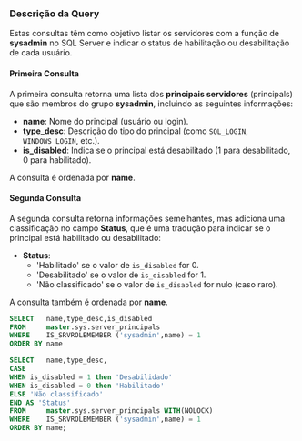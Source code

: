 
### Descrição da Query

Estas consultas têm como objetivo listar os servidores com a função de **sysadmin** no SQL Server e indicar o status de habilitação ou desabilitação de cada usuário.

#### Primeira Consulta
A primeira consulta retorna uma lista dos **principais servidores** (principals) que são membros do grupo **sysadmin**, incluindo as seguintes informações:
- **name**: Nome do principal (usuário ou login).
- **type_desc**: Descrição do tipo do principal (como `SQL_LOGIN`, `WINDOWS_LOGIN`, etc.).
- **is_disabled**: Indica se o principal está desabilitado (1 para desabilitado, 0 para habilitado).

A consulta é ordenada por **name**.

#### Segunda Consulta
A segunda consulta retorna informações semelhantes, mas adiciona uma classificação no campo **Status**, que é uma tradução para indicar se o principal está habilitado ou desabilitado:
- **Status**: 
  - 'Habilitado' se o valor de `is_disabled` for 0.
  - 'Desabilitado' se o valor de `is_disabled` for 1.
  - 'Não classificado' se o valor de `is_disabled` for nulo (caso raro).
  
A consulta também é ordenada por **name**.

```SQL
SELECT   name,type_desc,is_disabled
FROM     master.sys.server_principals 
WHERE    IS_SRVROLEMEMBER ('sysadmin',name) = 1
ORDER BY name
```

```SQL
SELECT   name,type_desc,
CASE
WHEN is_disabled = 1 then 'Desabilidado'
WHEN is_disabled = 0 then 'Habilitado'
ELSE 'Não classificado'
END AS 'Status'
FROM     master.sys.server_principals WITH(NOLOCK)
WHERE    IS_SRVROLEMEMBER ('sysadmin',name) = 1
ORDER BY name;
```
